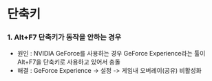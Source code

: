 # 단축키
### 1. Alt+F7 단축키가 동작을 안하는 경우
- 원인 : NVIDIA GeForce를 사용하는 경우 GeForce Experience라는 툴이 Alt+F7을 단축키로 사용하고 있어서 충돌   
- 해결 : GeForce Experience -> 설정 -> 게임내 오버레이(공유) 비활성화

